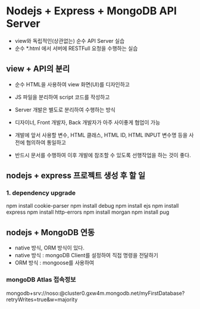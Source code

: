 # Nodejs + Express + MongoDB API Server

- view와 독립적인(상관없는) 순수 API Server 실습
- 순수 \*.html 에서 서버에 RESTFull 요청을 수행하는 실습

## view + API의 분리

- 순수 HTML을 사용하여 view 화면(UI)를 디자인하고
- JS 파일을 분리하여 script 코드를 작성하고
- Server 개발은 별도로 분리하여 수행하는 방식
- 디자이너, Front 개발자, Back 개발자가 아주 사이좋게 협업이 가능

- 개발에 앞서 사용할 변수, HTML 클래스, HTML ID, HTML INPUT 변수명 등을 사전에 협의하여 통일하고
- 반드시 문서를 수행하여 이후 개발에 참조할 수 있도록 선행작업을 하는 것이 좋다.

## nodejs + express 프로젝트 생성 후 할 일

### 1. dependency upgrade

npm install cookie-parser
npm install debug
npm install ejs
npm install express
npm install http-errors
npm install morgan
npm install pug

## nodejs + MongoDB 연동

- native 방식, ORM 방식이 있다.
- native 방식 : mongoDB Client를 설정하여 직접 명령을 전달하기
- ORM 방식 : mongoose를 사용하여

### mongoDB Atlas 접속정보

mongodb+srv://noso:<password>@cluster0.gxw4m.mongodb.net/myFirstDatabase?retryWrites=true&w=majority
